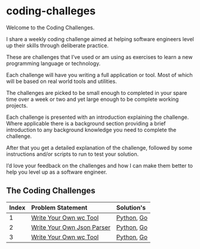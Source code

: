 # coding-challeges

Welcome to the Coding Challenges.

I share a weekly coding challenge aimed at helping software engineers level up their skills through deliberate practice.

These are challenges that I’ve used or am using as exercises to learn a new programming language or technology.

Each challenge will have you writing a full application or tool. Most of which will be based on real world tools and utilities.

The challenges are picked to be small enough to completed in your spare time over a week or two and yet large enough to be complete working projects.

Each challenge is presented with an introduction explaining the challenge. Where applicable there is a background section providing a brief introduction to any background knowledge you need to complete the challenge.

After that you get a detailed explanation of the challenge, followed by some instructions and/or scripts to run to test your solution.

I’d love your feedback on the challenges and how I can make them better to help you level up as a software engineer.

## The Coding Challenges

| Index | Problem Statement | Solution's |
| :---  |     :---          |   :---     |
| 1     | [Write Your Own wc Tool](https://codingchallenges.fyi/challenges/challenge-wc) | [Python](./1-write-your-own-wc-tool/Python-Solution), [Go](1-write-your-own-wc-tool/Go-Solution)    |
| 2     | [Write Your Own Json Parser](https://codingchallenges.fyi/challenges/challenge-wc) | [Python](./2-write-your-own-json-parser/Python-Solution), [Go](#)    |
| 3     | [Write Your Own wc Tool](https://codingchallenges.fyi/challenges/challenge-rate-limiter) | [Python](./3-write-your-own-rate-limter/Python-Solution), [Go](#)    |
